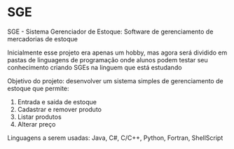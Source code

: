 # SGE
SGE - Sistema Gerenciador de Estoque: Software de gerenciamento de mercadorias de estoque

Inicialmente esse projeto era apenas um hobby, mas agora será dividido em pastas de linguagens de programação onde alunos podem testar seu conhecimento criando SGEs na linguem que está estudando

Objetivo do projeto: desenvolver um sistema simples de gerenciamento de estoque que permite:
1. Entrada e saida de estoque
2. Cadastrar e remover produto
3. Listar produtos
4. Alterar preço

Linguagens a serem usadas: Java, C#, C/C++, Python, Fortran, ShellScript